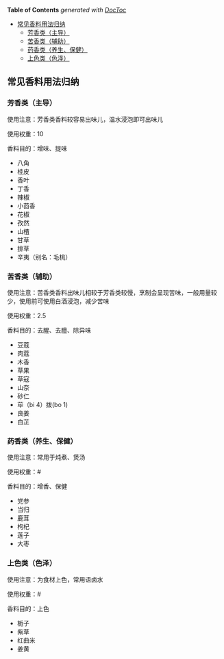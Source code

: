<!-- START doctoc generated TOC please keep comment here to allow auto update -->
<!-- DON'T EDIT THIS SECTION, INSTEAD RE-RUN doctoc TO UPDATE -->
**Table of Contents**  *generated with [DocToc](https://github.com/thlorenz/doctoc)*

- [常见香料用法归纳](#%E5%B8%B8%E8%A7%81%E9%A6%99%E6%96%99%E7%94%A8%E6%B3%95%E5%BD%92%E7%BA%B3)
  - [芳香类（主导）](#%E8%8A%B3%E9%A6%99%E7%B1%BB%E4%B8%BB%E5%AF%BC)
  - [苦香类（辅助）](#%E8%8B%A6%E9%A6%99%E7%B1%BB%E8%BE%85%E5%8A%A9)
  - [药香类（养生、保健）](#%E8%8D%AF%E9%A6%99%E7%B1%BB%E5%85%BB%E7%94%9F%E4%BF%9D%E5%81%A5)
  - [上色类（色泽）](#%E4%B8%8A%E8%89%B2%E7%B1%BB%E8%89%B2%E6%B3%BD)

<!-- END doctoc generated TOC please keep comment here to allow auto update -->

## 常见香料用法归纳

### 芳香类（主导）

使用注意：芳香类香料较容易出味儿，温水浸泡即可出味儿

使用权重：10

香料目的：增味、提味

- 八角
- 桂皮
- 香叶
- 丁香
- 辣椒
- 小茴香
- 花椒
- 孜然
- 山楂
- 甘草
- 排草
- 辛夷（别名：毛桃）

### 苦香类（辅助）

使用注意：苦香类香料出味儿相较于芳香类较慢，烹制会呈现苦味，一般用量较少，使用前可使用白酒浸泡，减少苦味

使用权重：2.5

香料目的：去腥、去膻、除异味

- 豆蔻
- 肉蔻
- 木香
- 草果
- 草寇
- 山奈
- 砂仁
- 荜（bi 4）拨(bo 1)
- 良姜
- 白芷

### 药香类（养生、保健）

使用注意：常用于炖煮、煲汤

使用权重：#

香料目的：增香、保健

- 党参
- 当归
- 鹿茸
- 枸杞
- 莲子
- 大枣

### 上色类（色泽）

使用注意：为食材上色，常用语卤水

使用权重：#

香料目的：上色

- 栀子
- 紫草
- 红曲米
- 姜黄
